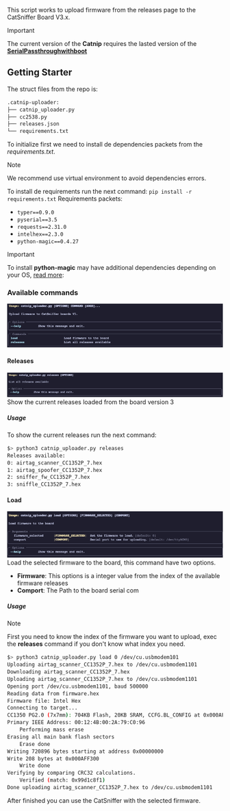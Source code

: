 This script works to upload firmware from the releases page to the CatSniffer Board V3.x. 
>[!IMPORTANT]
>The current version of the **Catnip** requires the lasted version of the [**SerialPassthroughwithboot**](https://github.com/ElectronicCats/CatSniffer-Firmware/releases/download/board-v3.x-v1.1.0/SerialPassthroughwithboot_RP2040_v1.1.uf2)
## Getting Starter
The struct files from the repo is:
``` bash
.catnip-uploader:
├── catnip_uploader.py
├── cc2538.py
├── releases.json
└── requirements.txt
```

To initialize first we need to install de dependencies packets from the *requirements.txt*. 

>[!NOTE]
>We recommend use virtual environment to avoid dependencies errors.

To install de requirements run the next command:  `pip install -r requirements.txt`
Requirements packets:
- `typer==0.9.0`
- `pyserial==3.5`
- `requests==2.31.0`
- `intelhex==2.3.0`
- `python-magic==0.4.27`

>[!IMPORTANT]
>To install **python-magic** may have additional dependencies depending on your OS, [read more](https://github.com/ahupp/python-magic#dependencies): 

### Available commands
![Commands](commands.png "Commands")

#### Releases
![Release commands](release_commands.png "Release commands")
Show the current releases loaded from the board version 3
##### Usage
To show the current releases run the next command:
```bash
$> python3 catnip_uploader.py releases
Releases available:
0: airtag_scanner_CC1352P_7.hex
1: airtag_spoofer_CC1352P_7.hex
2: sniffer_fw_CC1352P_7.hex
3: sniffle_CC1352P_7.hex
```
#### Load
![load_commands](load_commands.png "Load commands")
Load  the selected firmware to the board, this command have two options.
- **Firmware**: This options is a integer value from the index of the available firmware releases
- **Comport**: The Path to the board serial com
##### Usage
>[!NOTE]
>First you need to know the index of the firmware you want to upload, exec the **releases** command if you don't know what index you need.

```bash
$> python3 catnip_uploader.py load 0 /dev/cu.usbmodem101
Uploading airtag_scanner_CC1352P_7.hex to /dev/cu.usbmodem1101
Downloading airtag_scanner_CC1352P_7.hex
Uploading airtag_scanner_CC1352P_7.hex to /dev/cu.usbmodem1101
Opening port /dev/cu.usbmodem1101, baud 500000
Reading data from firmware.hex
Firmware file: Intel Hex
Connecting to target...
CC1350 PG2.0 (7x7mm): 704KB Flash, 20KB SRAM, CCFG.BL_CONFIG at 0x000AFFD8
Primary IEEE Address: 00:12:4B:00:2A:79:C0:96
    Performing mass erase
Erasing all main bank flash sectors
    Erase done
Writing 720896 bytes starting at address 0x00000000
Write 208 bytes at 0x000AFF300
    Write done                                
Verifying by comparing CRC32 calculations.
    Verified (match: 0x99d1c8f1)
Done uploading airtag_scanner_CC1352P_7.hex to /dev/cu.usbmodem1101 
```

After finished you can use the CatSniffer with the selected firmware.